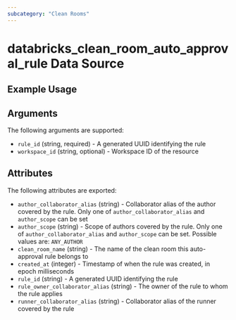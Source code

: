 ```yaml
---
subcategory: "Clean Rooms"
---
```

# databricks_clean_room_auto_approval_rule Data Source


## Example Usage


## Arguments
The following arguments are supported:
* `rule_id` (string, required) - A generated UUID identifying the rule
* `workspace_id` (string, optional) - Workspace ID of the resource

## Attributes
The following attributes are exported:
* `author_collaborator_alias` (string) - Collaborator alias of the author covered by the rule.
  Only one of `author_collaborator_alias` and `author_scope` can be set
* `author_scope` (string) - Scope of authors covered by the rule.
  Only one of `author_collaborator_alias` and `author_scope` can be set. Possible values are: `ANY_AUTHOR`
* `clean_room_name` (string) - The name of the clean room this auto-approval rule belongs to
* `created_at` (integer) - Timestamp of when the rule was created, in epoch milliseconds
* `rule_id` (string) - A generated UUID identifying the rule
* `rule_owner_collaborator_alias` (string) - The owner of the rule to whom the rule applies
* `runner_collaborator_alias` (string) - Collaborator alias of the runner covered by the rule
